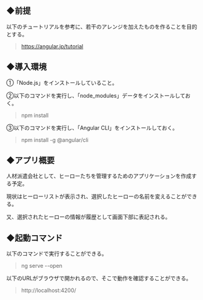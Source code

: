 ## ◆前提
以下のチュートリアルを参考に、若干のアレンジを加えたものを作ることを目的とする。
> https://angular.jp/tutorial

## ◆導入環境
①「Node.js」をインストールしていること。

②以下のコマンドを実行し、「node_modules」データをインストールしておく。

> npm install

③以下のコマンドを実行し、「Angular CLI」をインストールしておく。

> npm install -g @angular/cli

## ◆アプリ概要

人材派遣会社として、ヒーローたちを管理するためのアプリケーションを作成する予定。

現状はヒーローリストが表示され、選択したヒーローの名前を変えることができる。

又、選択されたヒーローの情報が履歴として画面下部に表記される。

## ◆起動コマンド

以下のコマンドで実行することができる。

> ng serve --open

以下のURLがブラウザで開かれるので、そこで動作を確認することができる。

> http://localhost:4200/
